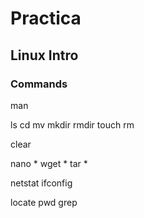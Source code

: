 # Practica

## Linux Intro

### Commands

man

ls
cd
mv
mkdir
rmdir
touch
rm

clear

nano *
wget *
tar *

netstat
ifconfig

locate
pwd
grep
